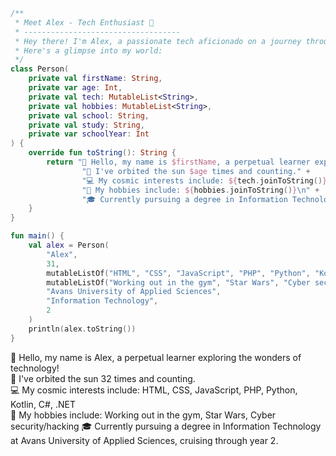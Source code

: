 ```Kotlin
/**
 * Meet Alex - Tech Enthusiast 🚀
 * -----------------------------------
 * Hey there! I'm Alex, a passionate tech aficionado on a journey through the digital universe.
 * Here's a glimpse into my world:
 */
class Person(
    private val firstName: String,
    private var age: Int,
    private val tech: MutableList<String>,
    private val hobbies: MutableList<String>,
    private val school: String,
    private val study: String,
    private var schoolYear: Int
) {
    override fun toString(): String {
        return "👋 Hello, my name is $firstName, a perpetual learner exploring the wonders of technology!\n" +
                "🎂 I've orbited the sun $age times and counting." +
                "💻 My cosmic interests include: ${tech.joinToString()}\n" +
                "🌟 My hobbies include: ${hobbies.joinToString()}\n" +
                "🎓 Currently pursuing a degree in Information Technology at $school, cruising through year $schoolYear.\n"
    }
}

fun main() {
    val alex = Person(
        "Alex",
        31,
        mutableListOf("HTML", "CSS", "JavaScript", "PHP", "Python", "Kotlin", "C#", ".NET"),
        mutableListOf("Working out in the gym", "Star Wars", "Cyber security/hacking"),
        "Avans University of Applied Sciences",
        "Information Technology",
        2
    )
    println(alex.toString())
}

```

👋 Hello, my name is Alex, a perpetual learner exploring the wonders of technology!\
🎂 I've orbited the sun 32 times and counting.\
💻 My cosmic interests include: HTML, CSS, JavaScript, PHP, Python, Kotlin, C#, .NET\
🌟 My hobbies include: Working out in the gym, Star Wars, Cyber security/hacking
🎓 Currently pursuing a degree in Information Technology at Avans University of Applied Sciences, cruising through year 2.
